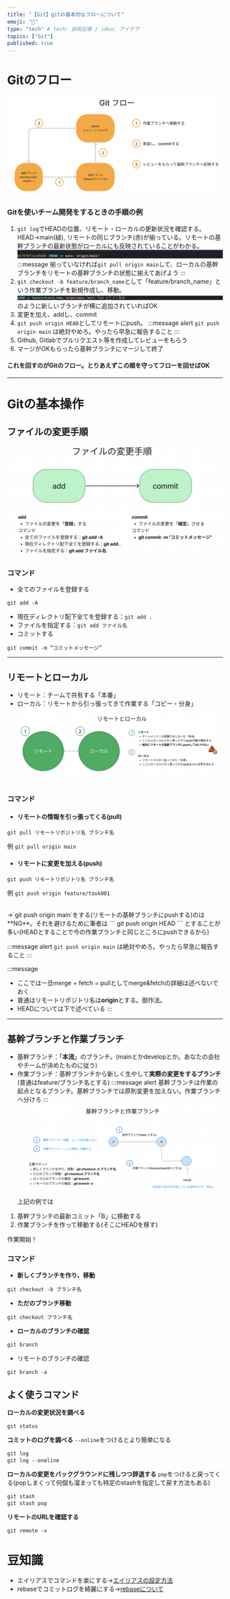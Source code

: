 ```yaml
---
title: "【Git】gitの基本的なフローについて"
emoji: "📑"
type: "tech" # tech: 技術記事 / idea: アイデア
topics: ["Git"]
published: true
---
```

# Gitのフロー
![image1](https://github.com/tomokio123/zenn-articles/blob/main/articles/%E3%82%B9%E3%82%AF%E3%83%AA%E3%83%BC%E3%83%B3%E3%82%B7%E3%83%A7%E3%83%83%E3%83%88%202023-09-09%2012.47.58.png?raw=true)

### Gitを使いチーム開発をするときの手順の例
1. `git log`でHEADの位置、リモート・ローカルの更新状況を確認する。HEAD->main(緑), リモートの同じブランチ(赤)が揃っている。リモートの基幹ブランチの最新状態がローカルにも反映されていることがわかる。
![image1](https://github.com/tomokio123/zenn-articles/blob/main/articles/%E3%82%B9%E3%82%AF%E3%83%AA%E3%83%BC%E3%83%B3%E3%82%B7%E3%83%A7%E3%83%83%E3%83%88%202023-09-09%2017.16.30.png?raw=true)
:::message
揃っていなければ`git pull origin main`して、ローカルの基幹ブランチをリモートの基幹ブランチの状態に揃えてあげよう
:::
2. `git checkout -b feature/branch_name`として「feature/branch_name」という作業ブランチを新規作成し、移動。
![image1](https://github.com/tomokio123/zenn-articles/blob/main/articles/%E3%82%B9%E3%82%AF%E3%83%AA%E3%83%BC%E3%83%B3%E3%82%B7%E3%83%A7%E3%83%83%E3%83%88%202023-09-09%2017.24.29.png?raw=true)
のように新しいブランチが横に追加されていればOK
3. 変更を加え、addし、commit
4. `git push origin HEAD`としてリモートにpush。
:::message alert
`git push origin main` は絶対やめろ。やったら早急に報告すること
:::
5. Github, Gitlabでプルリクエスト等を作成してレビューをもらう
6. マージがOKもらったら基幹ブランチにマージして終了

#### これを回すのがGitのフロー。とりあえずこの順を守ってフローを回せばOK
***
# Gitの基本操作
## ファイルの変更手順
![image1](https://github.com/tomokio123/zenn-articles/blob/main/articles/%E3%82%B9%E3%82%AF%E3%83%AA%E3%83%BC%E3%83%B3%E3%82%B7%E3%83%A7%E3%83%83%E3%83%88%202023-09-09%2014.51.24.png?raw=true)
### コマンド
- 全てのファイルを登録する
```
git add -A
```
- 現在ディレクトリ配下全てを登録する：`git add .`
- ファイルを指定する：`git add ファイル名`
- コミットする
```
git commit -m “コミットメッセージ”
```
***
## リモートとローカル
- リモート：チームで共有する「本番」
- ローカル：リモートから引っ張ってきて作業する「コピー・分身」
![image1](https://github.com/tomokio123/zenn-articles/blob/main/articles/%E3%82%B9%E3%82%AF%E3%83%AA%E3%83%BC%E3%83%B3%E3%82%B7%E3%83%A7%E3%83%83%E3%83%88%202023-09-09%2013.43.08.png?raw=true)
### コマンド
- #### リモートの情報を引っ張ってくる(pull)
```
git pull リモートリポジトリ名 ブランチ名
```

例
`git pull origin main`
- #### リモートに変更を加える(push)
```
git push リモートリポジトリ名 ブランチ名
```

例
`git push origin feature/task001 `

<br>
→`git push origin main`をする(リモートの基幹ブランチにpushする)のは**NG**。それを避けるために筆者は
```
git push origin HEAD
```
とすることが多い(HEADとすることで今の作業ブランチと同じところにpushできるから)

:::message alert
`git push origin main` は絶対やめろ。やったら早急に報告すること
:::

:::message
- ここでは一旦merge + fetch = pullとしてmerge&fetchの詳細は述べないでおく
- 普通はリモートリポジトリ名は**origin**とする。御作法。
- HEADについては下で述べている
:::

***
## 基幹ブランチと作業ブランチ
- 基幹ブランチ：「**本流**」のブランチ。(mainとかdevelopとか。あなたの会社やチームが決めたものに従う)
- 作業ブランチ：基幹ブランチから新しく生やして**実際の変更をするブランチ**(普通はfeature/ブランチ名とする)
:::message alert
基幹ブランチは作業の起点となるブランチ。基幹ブランチでは原則変更を加えない。作業ブランチへ分けろ
:::
![image1](https://github.com/tomokio123/zenn-articles/blob/main/articles/%E3%82%B9%E3%82%AF%E3%83%AA%E3%83%BC%E3%83%B3%E3%82%B7%E3%83%A7%E3%83%83%E3%83%88%202023-09-09%2014.16.51.png?raw=true)
上記の例では
1. 基幹ブランチの最新コミット「B」に移動する
2. 作業ブランチを作って移動する(そこにHEADを移す)


作業開始！
### コマンド
- **新しくブランチを作り、移動**
```
git checkout -b ブランチ名
```
- **ただのブランチ移動**
```
git checkout ブランチ名
```
- **ローカルのブランチの確認**
```
git branch
```
- リモートのブランチの確認
```
git branch -a
```
## よく使うコマンド
**ローカルの変更状況を調べる**
```
git status
```
**コミットのログを調べる**
`--online`をつけるとより簡単になる
```
git log
git log --oneline
```
**ローカルの変更をバックグラウンドに残しつつ辞退する**
`pop`をつけると戻ってくる(popしまくって何個も溜まっても特定のstashを指定して戻す方法もある)
```
git stash
git stash pop
```
**リモートのURLを確認する**
```
git remote -v
```

# 豆知識
- エイリアスでコマンドを楽にする→[エイリアスの設定方法](https://git-scm.com/book/ja/v2/Git-%E3%81%AE%E5%9F%BA%E6%9C%AC-Git-%E3%82%A8%E3%82%A4%E3%83%AA%E3%82%A2%E3%82%B9)
- rebaseでコミットログを綺麗にする→[rebaseについて](https://www.sejuku.net/blog/71919)
